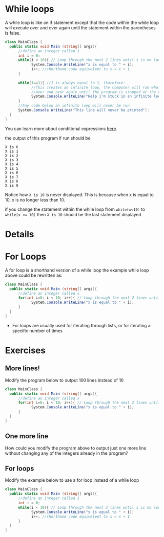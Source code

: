 # While loops

A while loop is like an if statement except that the code within the while loop 
will execute over and over again 
until the statement within the parentheses is false.
```C#
class MainClass {
  public static void Main (string[] args){ 
      //define an integer called i
      int i = 0;
      while(i < 10){ // Loop through the next 2 lines until i is no longer less than 10
            System.Console.WriteLine("x is equal to " + i);
            i++; //shorthand code equivelent to x = x + 1
      }
      
      while(1==1){ //1 is always equal to 1, tharefore:
            //This creates an infinite loop, the computer will run whatever is in here
            //over and over again until the program is stopped or the computer is shut down
            System.Console.WriteLine("Help i'm stuck in an infinite loop!");
      }
      //Any code below an infinite loop will never be run
      System.Console.WriteLine("This line will never be printed");
  }
}
```

You can learn more about conditional expressions [here](https://github.com/ComputerMentorsGroup/MTA-SoftwareDev/tree/master/Lesson-2#comparison-operators). 


the output of this program if run should be 
```
X is 0
X is 1
X is 2
X is 3
X is 4
X is 5
X is 6
X is 7
X is 8
X is 9
```
Notice how `X is 10` is never displayed. 
This is because when x is equal to 10, x is no longer less than 10.
 
if you change the statement within the while loop from 
`while(x<10)` to `while(x <= 10)` then `X is 10` should be 
the last statement displayed

# Details



# For Loops
A for loop is a shorthand version of a while loop the example while loop above could be rewritten as:
```C#
class MainClass {
  public static void Main (string[] args){ 
      //define an integer called x
      for(int i=0; i < 10; i++){ // Loop through the next 2 lines until i is no longer less than 10
            System.Console.WriteLine("x is equal to " + i);
      }
  }
}
```
* For loops are usually used for iterating through lists, or for iterating a specific number of times

# Exercises

## More lines!
Modify the program below to output 100 lines instead of 10
```C#
class MainClass {
  public static void Main (string[] args){ 
      //define an integer called x
      for(int i=0; i < 10; i++){ // Loop through the next 2 lines until i is no longer less than 10
            System.Console.WriteLine("x is equal to " + i);
      }
  }
}
```

## One more line
How could you modify the program above to output just one more line without changing any of the integers already in the program?

## For loops

Modify the example below to use a for loop instead of a while loop

```C#
class MainClass {
  public static void Main (string[] args){ 
      //define an integer called i
      int i = 0;
      while(i < 10){ // Loop through the next 2 lines until i is no longer less than 10
            System.Console.WriteLine("x is equal to " + i);
            i++; //shorthand code equivelent to x = x + 1
      }
  }
}
```